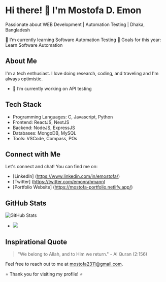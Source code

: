 # Hi there! 👋 I'm Mostofa D. Emon

Passionate about WEB Development | Automation Testing | Dhaka, Bangladesh

🌱 I'm currently learning Software Automation Testing
🎯 Goals for this year: Learn Software Automation

## About Me

I'm a tech enthusiast. I love doing research, coding, and traveling and I'm always optimistic.

- 🔭 I’m currently working on API testing


## Tech Stack

- Programming Languages: C, Javascript, Python
- Frontend:  ReactJS, NextJS
- Backend: NodeJS, ExpressJS
- Databases: MongoDB, MySQL
- Tools: VSCode, Compass, POs


## Connect with Me

Let's connect and chat! You can find me on:

- [LinkedIn] (https://www.linkedin.com/in/emostofa/)
- [Twitter] (https://twitter.com/emonrahmann)
- [Portfolio Website] (https://mostofa-portfolio.netlify.app/)

## GitHub Stats

![GitHub Stats](https://github-readme-stats.vercel.app/api?username=emostofa&show_icons=true&theme=radical)

- ![](https://komarev.com/ghpvc/?username=emostofa&color=lightgray&style=for-the-badge&label=)


## Inspirational Quote

> "We belong to Allah, and to Him we return." - Al Quran (2:156)

Feel free to reach out to me at mostofa2311@gmail.com.

⭐️ Thank you for visiting my profile! ⭐️

